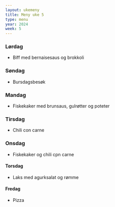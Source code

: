 ```yaml
---
layout: ukemeny
title: Meny uke 5
type: menu
year: 2024
week: 5
---
```


### Lørdag

- Biff med bernaisesaus og brokkoli

### Søndag

- Bursdagsbesøk

### Mandag

- Fiskekaker med brunsaus, gulrøtter og poteter

### Tirsdag

- Chili con carne

### Onsdag

- Fiskekaker og chili cpn carne

#### Torsdag

- Laks med agurksalat og rømme

#### Fredag

- Pizza
